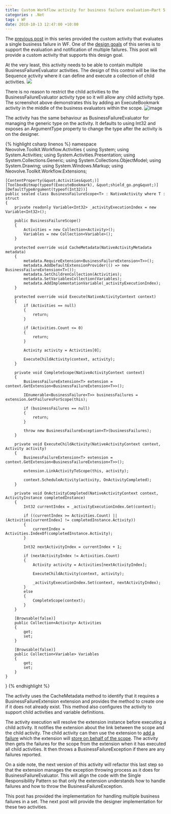 ```yaml
---
title: Custom Workflow activity for business failure evaluation–Part 5
categories : .Net
tags : WF
date: 2010-10-13 12:47:00 +10:00
---
```


The [previous post][0] in this series provided the custom activity that evaluates a single business failure in WF. One of the [design goals][1] of this series is to support the evaluation and notification of multiple failures. This post will provide a custom activity that supports this design goal.

At the very least, this activity needs to be able to contain multiple BusinessFailureEvaluator<T> activities. The design of this control will be like the Sequence activity where it can define and execute a collection of child activities. ![][2]

There is no reason to restrict the child activities to the BusinessFailureEvaluator activity type so it will allow any child activity type. The screenshot above demonstrates this by adding an ExecuteBookmark activity in the middle of the business evaluators within the scope. ![image][3]

The activity has the same behaviour as BusinessFailureEvaluator for managing the generic type on the activity. It defaults to using Int32 and exposes an ArgumentType property to change the type after the activity is on the designer.

{% highlight csharp linenos %}
namespace Neovolve.Toolkit.Workflow.Activities
{ 
    using System;
    using System.Activities;
    using System.Activities.Presentation;
    using System.Collections.Generic;
    using System.Collections.ObjectModel;
    using System.Drawing;
    using System.Windows.Markup;
    using Neovolve.Toolkit.Workflow.Extensions;
    
    [ContentProperty(&quot;Activities&quot;)]
    [ToolboxBitmap(typeof(ExecuteBookmark), &quot;shield_go.png&quot;)]
    [DefaultTypeArgument(typeof(Int32))]
    public sealed class BusinessFailureScope<T> : NativeActivity where T : struct
    {
        private readonly Variable<Int32> _activityExecutionIndex = new Variable<Int32>();
    
        public BusinessFailureScope()
        {
            Activities = new Collection<Activity>();
            Variables = new Collection<Variable>();
        }
    
        protected override void CacheMetadata(NativeActivityMetadata metadata)
        {
            metadata.RequireExtension<BusinessFailureExtension<T>>();
            metadata.AddDefaultExtensionProvider(() => new BusinessFailureExtension<T>());
            metadata.SetChildrenCollection(Activities);
            metadata.SetVariablesCollection(Variables);
            metadata.AddImplementationVariable(_activityExecutionIndex);
        }
    
        protected override void Execute(NativeActivityContext context)
        {
            if (Activities == null)
            {
                return;
            }
    
            if (Activities.Count <= 0)
            {
                return;
            }
    
            Activity activity = Activities[0];
    
            ExecuteChildActivity(context, activity);
        }
    
        private void CompleteScope(NativeActivityContext context)
        {
            BusinessFailureExtension<T> extension = context.GetExtension<BusinessFailureExtension<T>>();
    
            IEnumerable<BusinessFailure<T>> businessFailures = extension.GetFailuresForScope(this);
    
            if (businessFailures == null)
            {
                return;
            }
    
            throw new BusinessFailureException<T>(businessFailures);
        }
    
        private void ExecuteChildActivity(NativeActivityContext context, Activity activity)
        {
            BusinessFailureExtension<T> extension = context.GetExtension<BusinessFailureExtension<T>>();
    
            extension.LinkActivityToScope(this, activity);
    
            context.ScheduleActivity(activity, OnActivityCompleted);
        }
    
        private void OnActivityCompleted(NativeActivityContext context, ActivityInstance completedInstance)
        {
            Int32 currentIndex = _activityExecutionIndex.Get(context);
    
            if ((currentIndex >= Activities.Count) || (Activities[currentIndex] != completedInstance.Activity))
            {
                currentIndex = Activities.IndexOf(completedInstance.Activity);
            }
    
            Int32 nextActivityIndex = currentIndex + 1;
    
            if (nextActivityIndex != Activities.Count)
            {
                Activity activity = Activities[nextActivityIndex];
    
                ExecuteChildActivity(context, activity);
    
                _activityExecutionIndex.Set(context, nextActivityIndex);
            }
            else
            {
                CompleteScope(context);
            }
        }
    
        [Browsable(false)]
        public Collection<Activity> Activities
        {
            get;
            set;
        }
    
        [Browsable(false)]
        public Collection<Variable> Variables
        {
            get;
            set;
        }
    }
}
{% endhighlight %}

The activity uses the CacheMetadata method to identify that it requires a BusinessFailureExtension<T> extension and provides the method to create one if it does not already exist. This method also configures the activity to support child activities and variable definitions.

The activity execution will resolve the extension instance before executing a child activity. It notifies the extension about the link between the scope and the child activity. The child activity can then use the extension to [add a failure][0] which the extension will [store on behalf of the scope][4]. The activity then gets the failures for the scope from the extension when it has executed all child activities. It then throws a BusinessFailureException<T> if there are any failures reported. 

On a side note, the next version of this activity will refactor this last step so that the extension manages the exception throwing process as it does for BusinessFailureEvaluator<T>. This will align the code with the Single Responsibility Pattern so that only the extension understands how to handle failures and how to throw the BusinessFailureException<T>.

This post has provided the implementation for handling multiple business failures in a set. The next post will provide the designer implementation for these two activities.

[0]: /post/2010/10/13/Custom-Workflow-activity-for-business-failure-evaluatione28093Part-4.aspx
[1]: /post/2010/10/11/Custom-Workflow-activity-for-business-failure-evaluatione28093Part-1.aspx
[2]: /files/image_45.png
[3]: //files/image_50.png
[4]: /post/2010/10/12/Custom-Workflow-activity-for-business-failure-evaluatione28093Part-3.aspx

